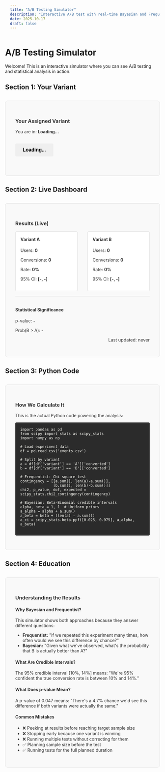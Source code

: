 ```yaml
---
title: "A/B Testing Simulator"
description: "Interactive A/B test with real-time Bayesian and Frequentist statistics"
date: 2025-10-17
draft: false
---
```


# A/B Testing Simulator

Welcome! This is an interactive simulator where you can see A/B testing and statistical analysis in action.

## Section 1: Your Variant

<div id="variant-section" class="simulator-section">
  <h3>Your Assigned Variant</h3>
  <p>You are in: <strong id="user-variant">Loading...</strong></p>
  
  <button id="cta-button" class="cta-button">Loading...</button>
  
  <p id="status" class="status-message"></p>
</div>

## Section 2: Live Dashboard

<div id="dashboard-section" class="simulator-section">
  <h3>Results (Live)</h3>
  
  <div class="dashboard">
    <div class="variant-stats">
      <h4>Variant A</h4>
      <p>Users: <strong id="variant-a-users">0</strong></p>
      <p>Conversions: <strong id="variant-a-conversions">0</strong></p>
      <p>Rate: <strong id="variant-a-rate">0%</strong></p>
      <p>95% CI: <strong id="variant-a-ci">[-, -]</strong></p>
    </div>
    <div class="variant-stats">
      <h4>Variant B</h4>
      <p>Users: <strong id="variant-b-users">0</strong></p>
      <p>Conversions: <strong id="variant-b-conversions">0</strong></p>
      <p>Rate: <strong id="variant-b-rate">0%</strong></p>
      <p>95% CI: <strong id="variant-b-ci">[-, -]</strong></p>
    </div>
  </div>
  
  <div class="significance">
    <h4>Statistical Significance</h4>
    <p>p-value: <strong id="p-value">-</strong></p>
    <p>Prob(B > A): <strong id="prob-b-better">-</strong></p>
  </div>
  
  <p class="last-updated">Last updated: <span id="last-updated">never</span></p>
</div>

## Section 3: Python Code

<div id="code-section" class="simulator-section">
  <h3>How We Calculate It</h3>
  <p>This is the actual Python code powering the analysis:</p>
  
  <pre><code class="language-python">import pandas as pd
from scipy import stats as scipy_stats
import numpy as np

# Load experiment data
df = pd.read_csv('events.csv')

# Split by variant
a = df[df['variant'] == 'A']['converted']
b = df[df['variant'] == 'B']['converted']

# Frequentist: Chi-square test
contingency = [[a.sum(), len(a)-a.sum()],
               [b.sum(), len(b)-b.sum()]]
chi2, p_value, dof, expected = scipy_stats.chi2_contingency(contingency)

# Bayesian: Beta-Binomial credible intervals
alpha, beta = 1, 1  # Uniform priors
a_alpha = alpha + a.sum()
a_beta = beta + (len(a) - a.sum())
a_ci = scipy_stats.beta.ppf([0.025, 0.975], a_alpha, a_beta)
  </code></pre>
</div>

## Section 4: Education

<div id="education-section" class="simulator-section">
  <h3>Understanding the Results</h3>
  
  <h4>Why Bayesian and Frequentist?</h4>
  <p>This simulator shows both approaches because they answer different questions:</p>
  <ul>
    <li><strong>Frequentist:</strong> "If we repeated this experiment many times, how often would we see this difference by chance?"</li>
    <li><strong>Bayesian:</strong> "Given what we've observed, what's the probability that B is actually better than A?"</li>
  </ul>
  
  <h4>What Are Credible Intervals?</h4>
  <p>The 95% credible interval [10%, 14%] means: "We're 95% confident the true conversion rate is between 10% and 14%."</p>
  
  <h4>What Does p-value Mean?</h4>
  <p>A p-value of 0.047 means: "There's a 4.7% chance we'd see this difference if both variants were actually the same."</p>
  
  <h4>Common Mistakes</h4>
  <ul>
    <li>❌ Peeking at results before reaching target sample size</li>
    <li>❌ Stopping early because one variant is winning</li>
    <li>❌ Running multiple tests without correcting for them</li>
    <li>✅ Planning sample size before the test</li>
    <li>✅ Running tests for the full planned duration</li>
  </ul>
</div>

<script>
const EXPERIMENT_ID = '83cac599-f4bb-4d68-8b12-04458801a22b';

// Initialize on page load
document.addEventListener('DOMContentLoaded', function() {
  initializeVariant();
  displayVariant();
});

function initializeVariant() {
  // Check if user already has a variant assigned
  if (!localStorage.getItem('simulator_variant')) {
    // New user: randomly assign A or B
    const variant = Math.random() < 0.5 ? 'A' : 'B';
    localStorage.setItem('simulator_variant', variant);
    
    // Generate unique user ID
    const userId = 'user_' + Math.random().toString(36).substr(2, 9);
    localStorage.setItem('simulator_user_id', userId);
    
    console.log('New user assigned to variant:', variant);
  }
}

function displayVariant() {
  const variant = localStorage.getItem('simulator_variant');
  
  // Display which variant user is in
  document.getElementById('user-variant').textContent = 'Variant ' + variant;
  
  // Style button based on variant
  const button = document.getElementById('cta-button');
  
  if (variant === 'A') {
    button.textContent = 'Sign Up';
    button.style.backgroundColor = '#0066cc'; // blue
    button.style.color = 'white';
  } else {
    button.textContent = 'Get Started';
    button.style.backgroundColor = '#27ae60'; // green
    button.style.color = 'white';
  }
  
  // Add click handler
  button.addEventListener('click', handleConversion);
}

async function handleConversion() {
  const button = document.getElementById('cta-button');
  const variant = localStorage.getItem('simulator_variant');
  const userId = localStorage.getItem('simulator_user_id');
  
  button.disabled = true;
  button.textContent = 'Recording...';
  
  try {
    // Use full URL to Vercel endpoint
    const apiUrl = 'https://soma-blog-hugo.vercel.app/api/track';
    
    const response = await fetch(apiUrl, {
      method: 'POST',
      headers: {
        'Content-Type': 'application/json',
      },
      body: JSON.stringify({
        experiment_id: EXPERIMENT_ID,
        user_id: userId,
        variant: variant,
        converted: true
      })
    });
    
    const data = await response.json();
    
    if (data.status === 'success') {
      document.getElementById('status').textContent = '✓ Conversion recorded!';
      console.log('Event tracked successfully', data);
      
      // Re-enable button after 2 seconds
      setTimeout(() => {
        button.disabled = false;
        button.textContent = variant === 'A' ? 'Sign Up' : 'Get Started';
      }, 2000);
    } else {
      document.getElementById('status').textContent = '✗ Error: ' + data.message;
      button.disabled = false;
      button.textContent = variant === 'A' ? 'Sign Up' : 'Get Started';
    }
  } catch (error) {
    console.error('Error tracking conversion:', error);
    document.getElementById('status').textContent = '✗ Error tracking conversion';
    button.disabled = false;
    const variant = localStorage.getItem('simulator_variant');
    button.textContent = variant === 'A' ? 'Sign Up' : 'Get Started';
  }
}
</script>

<style>
.simulator-section {
  border: 1px solid #e0e0e0;
  padding: 2rem;
  margin: 2rem 0;
  border-radius: 8px;
  background-color: #f9f9f9;
  color: #333;
}

.simulator-section h3,
.simulator-section h4 {
  color: #333;
}

.simulator-section p,
.simulator-section ul,
.simulator-section li {
  color: #333;
}

.dashboard {
  display: grid;
  grid-template-columns: 1fr 1fr;
  gap: 2rem;
  margin: 1rem 0;
}

.variant-stats {
  border: 1px solid #ddd;
  padding: 1rem;
  border-radius: 4px;
  background-color: #fff;
  color: #333;
}

.variant-stats h4 {
  margin-top: 0;
  color: #333;
}

.cta-button {
  padding: 12px 24px;
  font-size: 16px;
  border: none;
  border-radius: 4px;
  cursor: pointer;
  margin: 1rem 0;
  font-weight: bold;
}

.cta-button:hover {
  opacity: 0.9;
  transform: scale(1.05);
}

.status-message {
  color: #27ae60;
  font-weight: bold;
  margin-top: 0.5rem;
}

.significance {
  border-top: 1px solid #ddd;
  margin-top: 1rem;
  padding-top: 1rem;
}

.last-updated {
  font-size: 0.9rem;
  color: #999;
  text-align: right;
}

pre {
  background-color: #2b2b2b;
  color: #f8f8f2;
  padding: 1rem;
  border-radius: 4px;
  overflow-x: auto;
}

code {
  color: #f8f8f2;
}

@media (max-width: 768px) {
  .dashboard {
    grid-template-columns: 1fr;
  }
}
</style>